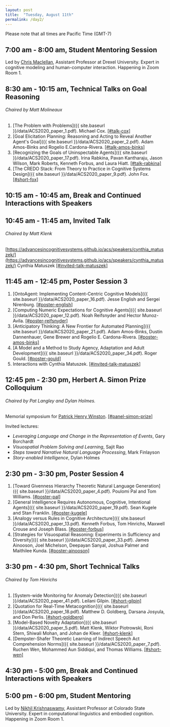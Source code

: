 ```yaml
---
layout: post
title:  "Tuesday, August 11th"
permalink: /day2/
---
```


Please note that all times are Pacific Time (GMT-7)

7:00 am - 8:00 am, Student Mentoring Session
----
Led by [Chris Maclellan](https://chrismaclellan.com), Assistant Professor at Drexel University. Expert in cognitive modeling and human-computer interaction. Happening in Zoom Room 1.

8:30 am - 10:15 am, Technical Talks on Goal Reasoning
----
###### Chaired by Matt Molineaux

1. [The Problem with Problems]({{ site.baseurl }}/data/ACS2020_paper_1.pdf). Michael Cox. [[#talk-cox]](https://acs-2020.slack.com/archives/C018CQXN15Z)
2. [Goal Elicitation Planning: Reasoning and Acting to Reveal Another Agent's Goal]({{ site.baseurl }}/data/ACS2020_paper_2.pdf). Adam Amos-Binks and Rogelio E.Cardona-Rivera. [[#talk-amos-binks]](https://acs-2020.slack.com/archives/C0185STBU94)
3. [Recognizing the Goals of Uninspectable Agents]({{ site.baseurl }}/data/ACS2020_paper_17.pdf). Irina Rabkina, Pavan Kantharaju, Jason Wilson, Mark Roberts, Kenneth Forbus, and Laura Hiatt. [[#talk-rabkina]](https://acs-2020.slack.com/archives/C018CQYAV27)
4. [The CREDO Stack: From Theory to Practice in Cognitive Systems Design]({{ site.baseurl }}/data/ACS2020_paper_9.pdf). John Fox. [[#short-fox]](https://acs-2020.slack.com/archives/C018B7YTL3X)

10:15 am - 10:45 am, Break and Continued Interactions with Speakers
----

10:45 am - 11:45 am, Invited Talk
----

###### Chaired by Matt Klenk

[https://advancesincognitivesystems.github.io/acs/speakers/cynthia_matuszek/](https://advancesincognitivesystems.github.io/acs/speakers/cynthia_matuszek/) Cynthia Matuszek [[#invited-talk-matuszek]](https://acs-2020.slack.com/archives/C018JQGUX6G)

11:45 am - 12:45 pm, Poster Session 3
----

1. [OntoAgent: Implementing Content-Centric Cognitive Models]({{ site.baseurl }}/data/ACS2020_paper_16.pdf). Jesse English and Sergei Nirenburg. [[#poster-english]](https://acs-2020.slack.com/archives/C018CR1M69H)
2. [Computing Numeric Expectations for Cognitive Agents]({{ site.baseurl }}/data/ACS2020_paper_12.pdf). Noah Reifsnyder and Hector Munoz-Avila. [[#poster-reifsnyder]](https://acs-2020.slack.com/archives/C018B7TU42H)
3. [Anticipatory Thinking: A New Frontier for Automated Planning]({{ site.baseurl }}/data/ACS2020_paper_21.pdf). Adam Amos-Binks, Dustin Dannenhauer, Gene Brewer and Rogelio E. Cardona-Rivera. [[#poster-amos-binks]](https://acs-2020.slack.com/archives/C017XNAAJT1)
4. [A Model and a Method to Study Agency, Adaptation and Adult Development]({{ site.baseurl }}/data/ACS2020_paper_34.pdf). Roger Gould. [[#poster-gould]](https://acs-2020.slack.com/archives/C018R7ZUZS5)
5. Interactions with Cynthia Matuszek.  [[#invited-talk-matuszek]](https://acs-2020.slack.com/archives/C018JQGUX6G)

12:45 pm - 2:30 pm, Herbert A. Simon Prize Colloquium
----

###### Chaired by Pat Langley and Dylan Holmes.

Memorial symposium for [Patrick Henry Winston](http://people.csail.mit.edu/phw/index.html). [[#panel-simon-prize]](https://acs-2020.slack.com/archives/C018CK13HEW)

Invited lectures:
- _Leveraging Language and Change in the Representation of Events_, Gary Borchardt
- _Visuospatial Problem Solving and Learning_, Sajit Rao
- _Steps toward Narrative Natural Language Processing_, Mark Finlayson
- _Story-enabled Intelligence_, Dylan Holmes


2:30 pm - 3:30 pm, Poster Session 4
----
1. [Toward Givenness Hierarchy Theoretic Natural Language Generation]({{ site.baseurl }}/data/ACS2020_paper_4.pdf). Poulomi Pal and Tom Williams. [[#poster-pal]](https://acs-2020.slack.com/archives/C018CR47ZNX)
2. [General Intelligence Requires Autonomous, Cognitive, Intentional Agents]({{ site.baseurl }}/data/ACS2020_paper_19.pdf). Sean Kugele and Stan Franklin. [[#poster-kugele]](https://acs-2020.slack.com/archives/C017XSMSB0F)
3. [Analogy versus Rules in Cognitive Architecture]({{ site.baseurl }}/data/ACS2020_paper_13.pdf). Kenneth Forbus, Tom Hinrichs, Maxwell Crouse and Joseph Blass. [[#poster-forbus]](https://acs-2020.slack.com/archives/C017XSN342K)
4. [Strategies for Visuospatial Reasoning: Experiments in Sufficiency and Diversity]({{ site.baseurl }}/data/ACS2020_paper_33.pdf). James Ainooson, Joel Michelson, Deepayan Sanyal, Joshua Palmer and Maithilee Kunda. [[#poster-ainooson]](https://acs-2020.slack.com/archives/C018CR4T9C3)

3:30 pm - 4:30 pm, Short Technical Talks
----
###### Chaired by Tom Hinrichs

1. [System-wide Monitoring for Anomaly Detection]({{ site.baseurl }}/data/ACS2020_paper_41.pdf). Leilani Gilpin. [[#short-gilpin]](https://acs-2020.slack.com/archives/C018CK3E1AN)
2. [Quotation for Real-Time Metacognition]({{ site.baseurl }}/data/ACS2020_paper_18.pdf). Matthew D. Goldberg, Darsana Josyula, and Don Perlis. [[#short-goldberg]](https://acs-2020.slack.com/archives/C018CK3V37U)
3. [Model-Based Novelty Adaptation]({{ site.baseurl }}/data/ACS2020_paper_5.pdf). Matt Klenk, Wiktor Piotrowski, Roni Stern, Shiwali Mohan, and Johan de Kleer. [[#short-klenk]](https://acs-2020.slack.com/archives/C017XSQ1SG7)
4. [Dempster-Shafer Theoretic Learning of Indirect Speech Act Comprehension Norms]({{ site.baseurl }}/data/ACS2020_paper_7.pdf). Ruchen Wen, Mohammed Aun Siddiqui, and Thomas Williams. [[#short-wen]](https://acs-2020.slack.com/archives/C018CK472JE)

4:30 pm - 5:00 pm, Break and Continued Interactions with Speakers
----

5:00 pm - 6:00 pm, Student Mentoring
----

Led by [Nikhil Krishnaswamy](https://www.nikhilkrishnaswamy.com/), Assistant Professor at Colorado State University. Expert in computational linguistics and embodied cognition. Happening in Zoom Room 1.


